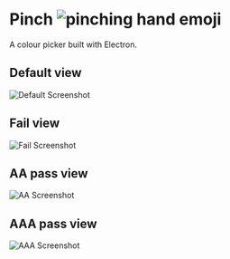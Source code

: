 # Pinch ![pinching hand emoji](https://nialleccles-github.s3.eu-west-1.amazonaws.com/1f90f-36x36.png)

A colour picker built with Electron.

## Default view
![Default Screenshot](https://nialleccles-github.s3.eu-west-1.amazonaws.com/default-screenshot.png)

## Fail view
![Fail Screenshot](https://nialleccles-github.s3.eu-west-1.amazonaws.com/fail-screenshot.png)
## AA pass view
![AA Screenshot](https://nialleccles-github.s3.eu-west-1.amazonaws.com/aa-pass-screenshot.png)

## AAA pass view
![AAA Screenshot](https://nialleccles-github.s3.eu-west-1.amazonaws.com/aaa-pass-screenshot.png)